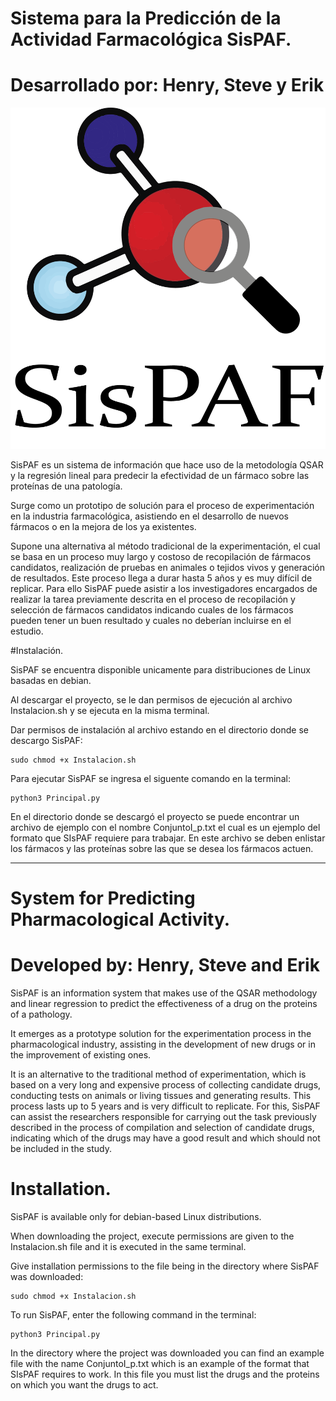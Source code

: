 # Sistema para la Predicción de la Actividad Farmacológica SisPAF.
# Desarrollado por: Henry, Steve y Erik

![SisPAF](https://github.com/EstebanSC/TT2_032/blob/master/Logotipo/Logotipo.png?raw=true)

SisPAF es un sistema de información que hace uso de la metodología QSAR y la regresión lineal para predecir la efectividad de un fármaco sobre las proteínas de una patología.

Surge como un prototipo de solución para el proceso de experimentación en la industria farmacológica, asistiendo en el desarrollo de nuevos fármacos o en la mejora de los ya existentes.

Supone una alternativa al método tradicional de la experimentación, el cual se basa en un proceso muy largo y costoso de recopilación de fármacos candidatos, realización de pruebas en animales o tejidos vivos y generación de resultados. Este proceso llega a durar hasta 5 años y es muy difícil de replicar. Para ello SisPAF puede asistir a los investigadores encargados de realizar la tarea previamente descrita en el proceso de recopilación y selección de fármacos candidatos indicando cuales de los fármacos pueden tener un buen resultado y cuales no deberían incluirse en el estudio.


#Instalación.

SisPAF se encuentra disponible unicamente para distribuciones de Linux basadas en debian.

Al descargar el proyecto, se le dan permisos de ejecución al archivo Instalacion.sh y se ejecuta en la misma terminal.

Dar permisos de instalación al archivo estando en el directorio donde se descargo SisPAF:

```shell
sudo chmod +x Instalacion.sh
```

Para ejecutar SisPAF se ingresa el siguente comando en la terminal:

```shell
python3 Principal.py
```

En el directorio donde se descargó el proyecto se puede encontrar un archivo de ejemplo con el nombre  ConjuntoI_p.txt el cual es un ejemplo del formato que SIsPAF requiere para trabajar. En este archivo se deben enlistar los fármacos y las proteínas sobre las que se desea los fármacos actuen.

------------------------------------------------------------------------------------------------------------------------------------------------------------------

# System for Predicting Pharmacological Activity.
# Developed by: Henry, Steve and Erik

SisPAF is an information system that makes use of the QSAR methodology and linear regression to predict the effectiveness of a drug on the proteins of a pathology.

It emerges as a prototype solution for the experimentation process in the pharmacological industry, assisting in the development of new drugs or in the improvement of existing ones.

It is an alternative to the traditional method of experimentation, which is based on a very long and expensive process of collecting candidate drugs, conducting tests on animals or living tissues and generating results. This process lasts up to 5 years and is very difficult to replicate. For this, SisPAF can assist the researchers responsible for carrying out the task previously described in the process of compilation and selection of candidate drugs, indicating which of the drugs may have a good result and which should not be included in the study.

# Installation.

SisPAF is available only for debian-based Linux distributions.

When downloading the project, execute permissions are given to the Instalacion.sh file and it is executed in the same terminal.

Give installation permissions to the file being in the directory where SisPAF was downloaded:

```shell
sudo chmod +x Instalacion.sh
```

To run SisPAF, enter the following command in the terminal:

```shell
python3 Principal.py
```

In the directory where the project was downloaded you can find an example file with the name ConjuntoI_p.txt which is an example of the format that SIsPAF requires to work. In this file you must list the drugs and the proteins on which you want the drugs to act.
